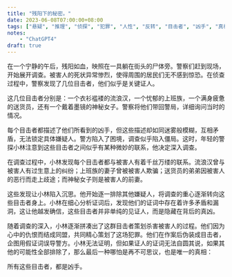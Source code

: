 ```yaml
---
title: "残阳下的秘密。"
date: 2023-06-08T07:00:00+08:00
tags: ["悬疑", "推理", "侦探", "犯罪", "人性", "反转", "目击者", "凶手", "真相", "复仇","ChatGPT"]
notes:
    - "ChatGPT4"
draft: true
---
```


在一个宁静的午后，残阳如血，映照在一具躺在街头的尸体旁。警察们赶到现场，开始展开调查。被害人的死状异常惨烈，使得周围的居民们无不感到惊恐。在侦查过程中，警察发现了几位目击者，他们似乎是关键证人。

这几位目击者分别是：一个衣衫褴褛的流浪汉，一个忧郁的上班族，一个满身疲惫的送货员，还有一个戴着墨镜的神秘女子。警察将他们带回警局，详细询问当时的情况。

每个目击者都描述了他们所看到的凶手，但这些描述却如同迷雾般模糊，互相矛盾，无法锁定具体嫌疑人。警方陷入了困境，调查似乎陷入僵局。这时，年轻的警探小林注意到这些目击者之间似乎有某种微妙的联系，他决定深入调查。

在调查过程中，小林发现每个目击者都与被害人有着千丝万缕的联系。流浪汉曾与被害人有过生意上的纠纷；上班族的妻子曾被被害人欺骗；送货员的弟弟因被害人的恶行而走上歧途；而神秘女子则是被害人的前妻。

这些发现让小林陷入沉思。他开始逐一排除其他嫌疑人，将调查的重心逐渐转向这些目击者身上。小林在细心分析证词后，发现他们的证词中存在着许多矛盾和漏洞，这让他越发确信，这些目击者并非单纯的见证人，而是隐藏在背后的真凶。

随着调查的深入，小林逐渐拼凑出了这群目击者策划杀害被害人的过程。他们因为心中的仇恨而结成同盟，共同精心策划了这场犯罪。他们在作案后伪装成目击者，企图用假证词误导警方。小林无法证明，但如果证人的证词无法自圆其说，如果其他的可能性全部排除了，那么最后一种哪怕是再不可思议，也是唯一的真相：

所有这些目击者，都是凶手。

